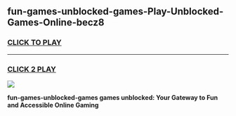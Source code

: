 
## fun-games-unblocked-games-Play-Unblocked-Games-Online-becz8
<h3>
<a href="https://premium76.site?title=fun-games-unblocked-games&ref=24A">CLICK TO PLAY</a></h3>
<hr>

<h3>
<a href="https://premium76.site?title=fun-games-unblocked-games&ref=24A">CLICK 2 PLAY</a>
  
</h3>

<a href="https://premium76.site?title=fun-games-unblocked-games&ref=24A"><img src="https://clearcache.store/games.png"></a>


**fun-games-unblocked-games games unblocked: Your Gateway to Fun and Accessible Online Gaming**
